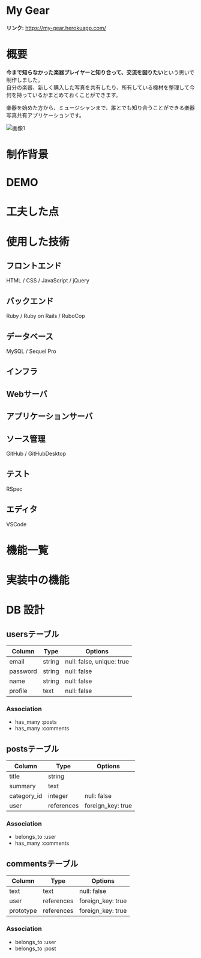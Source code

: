 # My Gear
**リンク:** https://my-gear.herokuapp.com/

# 概要
**今まで知らなかった楽器プレイヤーと知り合って、交流を図りたい**という思いで制作しました。<br>
自分の楽器、新しく購入した写真を共有したり、所有している機材を整理して今何を持っているかまとめておくことができます。

楽器を始めた方から、ミュージシャンまで、誰とでも知り合うことができる楽器写真共有アプリケーションです。

![画像1](app/assets/images/readme1.png)

# 制作背景

# DEMO
# 工夫した点
# 使用した技術
## フロントエンド
HTML / CSS / JavaScript / jQuery
## バックエンド
Ruby / Ruby on Rails / RuboCop
## データベース
MySQL / Sequel Pro
## インフラ
## Webサーバ
## アプリケーションサーバ
## ソース管理
GitHub / GitHubDesktop
## テスト
RSpec
## エディタ
VSCode

# 機能一覧

# 実装中の機能

# DB 設計

## usersテーブル

| Column       | Type   | Options                   |
| ------------ | ------ | ------------------------- |
| email        | string | null: false, unique: true |
| password     | string | null: false               |
| name         | string | null: false               |
| profile      | text   | null: false               |

### Association
- has_many :posts
- has_many :comments

## postsテーブル

| Column       | Type       | Options           |
| ------------ | ---------- | ----------------- |
| title        | string     |                   |
| summary      | text       |                   |
| category_id  | integer    | null: false       |
| user         | references | foreign_key: true |

### Association
- belongs_to :user
- has_many :comments

## commentsテーブル

| Column    | Type       | Options           |
| --------- | ---------- | ----------------- |
| text      | text       | null: false       |
| user      | references | foreign_key: true |
| prototype | references | foreign_key: true |

### Association
- belongs_to :user
- belongs_to :post
